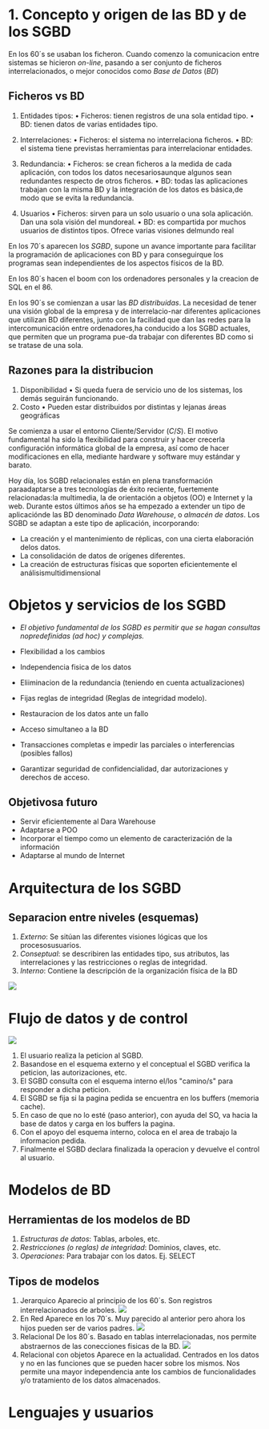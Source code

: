 # 1. Concepto y origen de las BD y de los SGBD

En los 60´s se usaban los ficheron. Cuando comenzo la comunicacion entre sistemas se hicieron *on-line*, pasando a ser conjunto de ficheros interrelacionados, o mejor conocidos como $Base$ $de$ $Datos$ $(BD)$

## Ficheros vs BD

1) Entidades tipos:
•   Ficheros: tienen registros de una sola entidad tipo.
•   BD: tienen datos de varias entidades tipo.

2) Interrelaciones:
•   Ficheros: el sistema no interrelaciona ficheros.
•   BD: el sistema tiene previstas herramientas para interrelacionar entidades.

3) Redundancia:
•   Ficheros: se crean ficheros a la medida de cada aplicación, con todos los datos necesariosaunque algunos sean redundantes respecto de otros ficheros.
•   BD: todas las aplicaciones trabajan con la misma BD y la integración de los datos es básica,de modo que se evita la redundancia.

4) Usuarios
•   Ficheros: sirven para un solo usuario o una sola aplicación. Dan una sola visión del mundoreal.
•   BD: es compartida por muchos usuarios de distintos tipos. Ofrece varias visiones delmundo real

En los 70´s aparecen los $SGBD$, supone un avance importante para facilitar la programación de aplicaciones con BD y para conseguirque los programas sean independientes de los aspectos físicos de la BD.

En los 80´s hacen el boom con los ordenadores personales y la creacion de SQL en el 86.

En los 90´s se comienzan a usar las $BD$ $distribuidas$. La necesidad de tener una visión global de la empresa y de interrelacio-nar diferentes aplicaciones que utilizan BD diferentes, junto con la facilidad que dan las redes para la intercomunicación entre ordenadores,ha conducido a los SGBD actuales, que permiten que un programa pue-da trabajar con diferentes BD como si se tratase de una sola.

## Razones para la distribucion

1) Disponibilidad
• Si queda fuera de servicio uno de los sistemas, los demás seguirán funcionando.
2) Costo
• Pueden estar distribuidos por distintas y lejanas áreas geográficas

Se comienza a usar el entorno Cliente/Servidor $(C/S)$. El motivo fundamental ha sido la flexibilidad para construir y hacer crecerla configuración informática global de la empresa, así como de hacer modificaciones en ella, mediante hardware y software muy estándar y barato.

Hoy  día,  los  SGBD  relacionales  están  en  plena  transformación  paraadaptarse a tres tecnologías de éxito reciente, fuertemente relacionadas:la multimedia, la de orientación a objetos (OO) e Internet y la web.
Durante estos últimos años se ha empezado a extender un tipo de aplicaciónde  las  BD  denominado  $Data$  $Warehouse$,  o  *almacén  de  datos*.
Los SGBD se adaptan a este tipo de aplicación, incorporando:
* La creación y el mantenimiento de réplicas, con una cierta elaboración delos datos.
* La consolidación de datos de orígenes diferentes.
* La  creación  de  estructuras  físicas  que  soporten  eficientemente  el  análisismultidimensional

# Objetos y servicios de los SGBD

* *El objetivo fundamental de los SGBD es permitir que se hagan consultas nopredefinidas (ad hoc) y complejas.* 

* Flexibilidad a los cambios
* Independencia fisica de los datos
* Eliiminacion de la redundancia (teniendo en cuenta actualizaciones)
* Fijas reglas de integridad (Reglas de integridad modelo).
* Restauracion de los datos ante un fallo
* Acceso simultaneo a la BD
* Transacciones completas e impedir las parciales o interferencias (posibles fallos)
* Garantizar seguridad de confidencialidad, dar autorizaciones y derechos de acceso.

## Objetivosa futuro

* Servir eficientemente al Dara Warehouse
* Adaptarse a POO
* Incorporar el tiempo como un elemento de caracterización de la información
* Adaptarse al mundo de Internet

# Arquitectura de los SGBD

## Separacion entre niveles (esquemas)

1. *Externo*: Se sitúan las diferentes visiones lógicas que los procesosusuarios.
2. *Conseptual*: se describiren las entidades tipo, sus atributos, las interrelaciones y las restricciones o reglas de integridad.
3. *Interno*: Contiene la descripción de la organización física de la BD

![](https://i.imgur.com/DJStYwE.png)

# Flujo de datos y de control

![](https://www.dataprix.com/files/uploads/2/UOCBBDD/IntroBBDD/UOC_OpenSource_Introduccion_a_las_bases_de_datos_html_7.png)

1. El usuario realiza la peticion al SGBD.
1. Basandose en el esquema externo y el conceptual el SGBD verifica la peticion, las autorizaciones, etc.
1. El SGBD consulta con el esquema interno el/los "camino/s" para responder a dicha peticion.
1. El SGBD se fija si la pagina pedida se encuentra en los buffers (memoria cache).
1. En caso de que no lo esté (paso anterior), con ayuda del SO, va hacia la base de datos y carga en los buffers la pagina.
1. Con el apoyo del esquema interno, coloca en el area de trabajo la informacion pedida.
1. Finalmente el SGBD declara finalizada la operacion y devuelve el control al usuario.

# Modelos de BD

## Herramientas de los modelos de BD

1. *Estructuras de datos*: Tablas, arboles, etc.
1. *Restricciones (o reglas) de integridad*: Dominios, claves, etc.
1. *Operaciones*: Para trabajar con los datos. Ej. SELECT

## Tipos de modelos

1. Jerarquico
Aparecio al principio de los 60´s. Son registros interrelacionados de arboles.
![](https://upload.wikimedia.org/wikipedia/commons/e/e6/DB_jerarquica.png)
1. En Red
Aparece en los 70´s. Muy parecido al anterior pero ahora los hijos pueden ser de varios padres.
![](https://upload.wikimedia.org/wikipedia/commons/thumb/3/3e/Network_Model.svg/320px-Network_Model.svg.png)
1. Relacional
De los 80´s. Basado en tablas interrelacionadas, nos permite abstraernos de las conecciones fisicas de la BD.
![](https://sciencewarsdotcom.files.wordpress.com/2017/08/reservaciones.png?w=896&h=443&crop=1)
1. Relacional con objetos
Aparece en la actualidad. Centrados en los datos y no en las funciones que se pueden hacer sobre los mismos. Nos permite una mayor independencia ante los cambios de funcionalidades y/o tratamiento de los datos almacenados.

# Lenguajes y usuarios